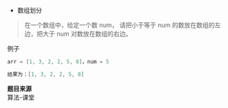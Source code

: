 - 数组划分
> 在一个数组中，给定一个数 num， 请把小于等于 num 的数放在数组的左边，把大于 num 对数放在数组的右边。

例子</br>
```go
arr = [1, 3, 2, 2, 5, 8]，num = 5

结果为：[1, 3, 2, 2, 5, 8]
```
**题目来源** </br>
算法-课堂


